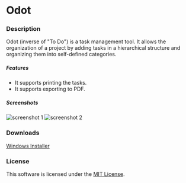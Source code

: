 # Odot


### Description
Odot (inverse of "To Do") is a task management tool. It allows the organization of a project by adding tasks in a hierarchical structure and organizing them into self-defined categories.


##### Features
* It supports printing the tasks.
* It supports exporting to PDF.


##### Screenshots
![screenshot 1](https://user-images.githubusercontent.com/44162363/52141737-55846780-265f-11e9-8388-4e05330c57ad.png)
![screenshot 2](https://user-images.githubusercontent.com/44162363/52141741-57e6c180-265f-11e9-9063-437566c2c02b.png)


### Downloads
[Windows Installer](https://github.com/elgaspar/Odot/releases/download/v1.1.0/Odot-v1.1.0-setup.exe)


### License
This software is licensed under the [MIT License](https://github.com/elgaspar/Odot/blob/master/LICENSE).

